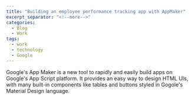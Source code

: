 ```yaml
---
title: "Building an employee performance tracking app with AppMaker"
excerpt_separator: "<!--more-->"
categories:
  - Blog
  - Work
tags:
  - work
  - technology
  - Google
---
```


Google's App Maker is a new tool to rapidly and easily build apps on Google's App Script platform. It provides an easy way to design HTML UIs, with many built-in components like tables and buttons styled in Gogole's Material Design language. 